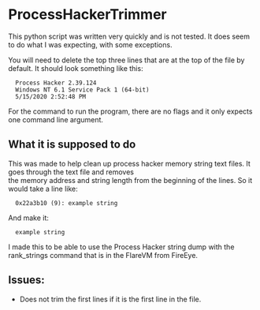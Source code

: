 # ProcessHackerTrimmer

This python script was written very quickly and is not tested. It does seem to do what I was expecting, with some exceptions. 

You will need to delete the top three lines that are at the top of the file by default. It should look something like this:

      Process Hacker 2.39.124
      Windows NT 6.1 Service Pack 1 (64-bit)
      5/15/2020 2:52:48 PM
      
For the command to run the program, there are no flags and it only expects one command line argument.

## What it is supposed to do

This was made to help clean up process hacker memory string text files. It goes through the text file and removes  
the memory address and string length from the beginning of the lines. So it would take a line like:

      0x22a3b10 (9): example string
      
And make it:
      
      example string
      
I made this to be able to use the Process Hacker string dump with the rank_strings command that is in the FlareVM from FireEye.

## Issues:

- Does not trim the first lines if it is the first line in the file.
